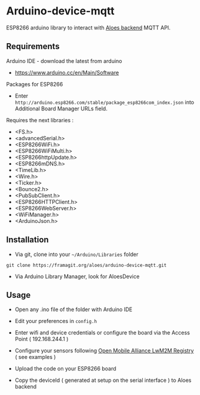 # Arduino-device-mqtt

ESP8266 arduino library to interact with [Aloes backend](https://framagit.org/aloes/device-manager) MQTT API.


## Requirements

Arduino IDE - download the latest from arduino

- https://www.arduino.cc/en/Main/Software

Packages for ESP8266

- Enter `http://arduino.esp8266.com/stable/package_esp8266com_index.json` into Additional Board Manager URLs field. 

Requires the next libraries : 
- <FS.h>
- <advancedSerial.h>
- <ESP8266WiFi.h>
- <ESP8266WiFiMulti.h>
- <ESP8266httpUpdate.h>
- <ESP8266mDNS.h>
- <TimeLib.h>
- <Wire.h>
- <Ticker.h>
- <Bounce2.h>
- <PubSubClient.h>
- <ESP8266HTTPClient.h>
- <ESP8266WebServer.h>
- <WiFiManager.h>
- <ArduinoJson.h>

## Installation

- Via git, clone into your `~/Arduino/Libraries` folder
```
git clone https://framagit.org/aloes/arduino-device-mqtt.git
```

- Via Arduino Library Manager, look for AloesDevice


## Usage

- Open any .ino file of the folder with Arduino IDE

- Edit your preferences in `config.h`

- Enter wifi and device credentials or configure the board via the Access Point ( 192.168.244.1 )

- Configure your sensors following [Open Mobile Alliance LwM2M Registry](http://openmobilealliance.org/wp/OMNA/LwM2M/LwM2MRegistry.html) ( see examples )

- Upload the code on your ESP8266 board

- Copy the deviceId ( generated at setup on the serial interface ) to Aloes backend


